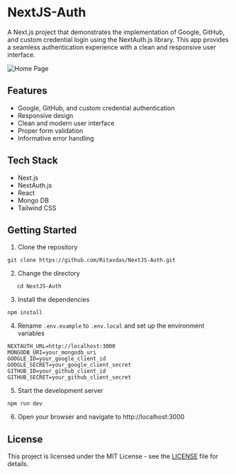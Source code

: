 # NextJS-Auth

A Next.js project that demonstrates the implementation of Google, GitHub, and custom credential login using the NextAuth.js library. This app provides a seamless authentication experience with a clean and responsive user interface.

![Home Page](https://user-images.githubusercontent.com/45960527/227786850-0c4bc9a2-d5ed-4ae5-bb29-8c916e5e15a8.png)

## Features

-  Google, GitHub, and custom credential authentication
-  Responsive design
-  Clean and modern user interface
-  Proper form validation
-  Informative error handling

## Tech Stack

-  Next.js
-  NextAuth.js
-  React
-  Mongo DB
-  Tailwind CSS

## Getting Started

1. Clone the repository

```
git clone https://github.com/Ritavdas/NextJS-Auth.git
```

2. Change the directory

```
   cd NextJS-Auth
```

3. Install the dependencies

```
npm install
```

4. Rename `.env.example` to `.env.local` and set up the environment variables

```
NEXTAUTH_URL=http://localhost:3000
MONGODB_URI=your_mongodb_uri
GOOGLE_ID=your_google_client_id
GOOGLE_SECRET=your_google_client_secret
GITHUB_ID=your_github_client_id
GITHUB_SECRET=your_github_client_secret
```

5. Start the development server

```
npm run dev
```

6. Open your browser and navigate to http://localhost:3000

## License

This project is licensed under the MIT License - see the [LICENSE](LICENSE) file for details.
